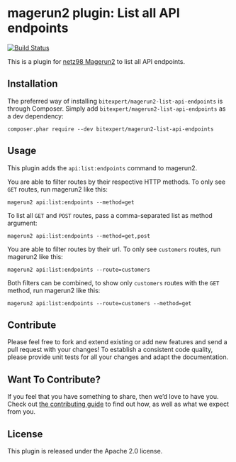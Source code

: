 # magerun2 plugin: List all API endpoints

[![Build Status](https://travis-ci.org/bitExpert/magerun2-list-api-endpoints.svg?branch=master)](https://travis-ci.org/bitExpert/magerun2-list-api-endpoints)

This is a plugin for [netz98 Magerun2](https://github.com/netz98/n98-magerun2) to list all API endpoints.

## Installation

The preferred way of installing `bitexpert/magerun2-list-api-endpoints` is through Composer.
Simply add `bitexpert/magerun2-list-api-endpoints` as a dev dependency:

```
composer.phar require --dev bitexpert/magerun2-list-api-endpoints
```

## Usage

This plugin adds the `api:list:endpoints` command to magerun2.

You are able to filter routes by their respective HTTP methods. To only
see `GET` routes, run magerun2 like this:

```
magerun2 api:list:endpoints --method=get
```

To list all `GET` and `POST` routes, pass a comma-separated list as method argument:

```
magerun2 api:list:endpoints --method=get,post
```

You are able to filter routes by their url. To only see `customers` routes,
run magerun2 like this:

```
magerun2 api:list:endpoints --route=customers
```

Both filters can be combined, to show only `customers` routes with the `GET`
method, run magerun2 like this:

```
magerun2 api:list:endpoints --route=customers --method=get
```

## Contribute

Please feel free to fork and extend existing or add new features and send
a pull request with your changes! To establish a consistent code quality,
please provide unit tests for all your changes and adapt the documentation.

## Want To Contribute?

If you feel that you have something to share, then we’d love to have you.
Check out [the contributing guide](CONTRIBUTING.md) to find out how, as
well as what we expect from you.

## License

This plugin is released under the Apache 2.0 license.
